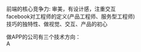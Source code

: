 前端的核心竞争力:
审美，有设计感，注重交互   
facebook对工程师的定义(产品工程师、服务型工程师)  
技巧的独特性、做视觉、交互、产品的初心  

做APP的公司有三个技术方向：  
A